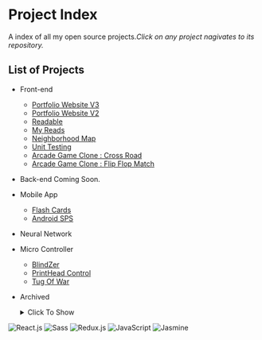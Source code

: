 # Project Index
A index of all my open source projects._Click on any project nagivates to its repository._

## List of Projects
- Front-end
  - [Portfolio Website V3](https://github.com/CCinCapital/PortfolioWebsiteV3)
  - [Portfolio Website V2](https://github.com/CCinCapital/www.canchen.rocks)
  - [Readable](https://github.com/CCinCapital/React-Readable)
  - [My Reads](https://github.com/CCinCapital/React-MyBooks)
  - [Neighborhood Map](https://github.com/CCinCapital/FEND-Neighborhood-Map)
  - [Unit Testing](https://github.com/CCinCapital/FEND-Unit-Test)
  - [Arcade Game Clone : Cross Road](https://github.com/CCinCapital/FEND-arcade-game)
  - [Arcade Game Clone : Flip Flop Match](https://github.com/CCinCapital/FEND-memory-game)
- Back-end
  Coming Soon.
- Mobile App
  - [Flash Cards](https://github.com/CCinCapital/ReactNative-Flashcards/blob/master/README.md)
  - [Android SPS](https://github.com/CCinCapital/Android-SPS) 
- Neural Network
- Micro Controller
  - [BlindZer](https://github.com/CCinCapital/BlindZer)
  - [PrintHead Control](https://github.com/CCinCapital/XAAR128_PrintHead_Contol)
  - [Tug Of War](https://github.com/CCinCapital/FPGA-TugOfWar)
- Archived
  <details>
  <summary>Click To Show</summary>

  - [Tic Tac Toe](https://github.com/CCinCapital/Tic-Tac-Toe)
  - [Pixel Art Maker](https://github.com/CCinCapital/FEND-pixel-art-maker)
  - [Portfolio Website V1](https://github.com/CCinCapital/CCinCapital.github.io)
  - [FEND-Portfolio](https://github.com/CCinCapital/FEND-portfolio)
  - [FEND-Animal Trading Cards](https://github.com/CCinCapital/FEND-animal-trading-cards)
  - [My Icons](https://github.com/CCinCapital/myICONs)
  </details>

![React.js](https://img.shields.io/badge/-React.js-blue.svg)
![Sass](https://img.shields.io/badge/-Sass-ca538a.svg)
![Redux.js](https://img.shields.io/badge/-Redux.js-7947b8.svg)
![JavaScript](https://img.shields.io/badge/-JavaScript-ffda52.svg)
![Jasmine](https://img.shields.io/badge/-Jasmine-a9719e.svg)
